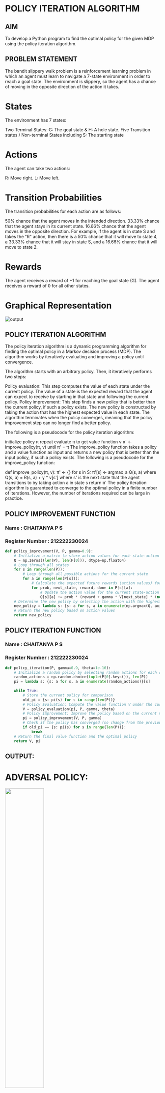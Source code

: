 # POLICY ITERATION ALGORITHM

## AIM
To develop a Python program to find the optimal policy for the given MDP using the policy iteration algorithm.

## PROBLEM STATEMENT
The bandit slippery walk problem is a reinforcement learning problem in which an agent must learn to navigate a 7-state environment in order to reach a goal state. The environment is slippery, so the agent has a chance of moving in the opposite direction of the action it takes.
# States
The environment has 7 states:

Two Terminal States: G: The goal state & H: A hole state.
Five Transition states / Non-terminal States including S: The starting state

# Actions
The agent can take two actions:

R: Move right.
L: Move left.

# Transition Probabilities
The transition probabilities for each action are as follows:

50% chance that the agent moves in the intended direction.
33.33% chance that the agent stays in its current state.
16.66% chance that the agent moves in the opposite direction.
For example, if the agent is in state S and takes the "R" action, then there is a 50% chance that it will move to state 4, a 33.33% chance that it will stay in state S, and a 16.66% chance that it will move to state 2.

# Rewards
The agent receives a reward of +1 for reaching the goal state (G). The agent receives a reward of 0 for all other states.

# Graphical Representation
![output](graph%201.png)

## POLICY ITERATION ALGORITHM

The policy iteration algorithm is a dynamic programming algorithm for finding the optimal policy in a Markov decision process (MDP). The algorithm works by iteratively evaluating and improving a policy until convergence.

The algorithm starts with an arbitrary policy. Then, it iteratively performs two steps:

Policy evaluation: This step computes the value of each state under the current policy. The value of a state is the expected reward that the agent can expect to receive by starting in that state and following the current policy.
Policy improvement: This step finds a new policy that is better than the current policy, if such a policy exists. The new policy is constructed by taking the action that has the highest expected value in each state.
The algorithm terminates when the policy converges, meaning that the policy improvement step can no longer find a better policy.

The following is a pseudocode for the policy iteration algorithm:

initialize policy π
repeat
    evaluate π to get value function v
    π' ← improve_policy(π, v)
until π' = π
The improve_policy function takes a policy and a value function as input and returns a new policy that is better than the input policy, if such a policy exists. The following is a pseudocode for the improve_policy function:

def improve_policy(π, v):
    π' ← {}
    for s in S:
        π'[s] ← argmax_a Q(s, a)
        where Q(s, a) = R(s, a) + γ * v[s']
        where s' is the next state that the agent transitions to by taking action a in state s
    return π'
The policy iteration algorithm is guaranteed to converge to the optimal policy in a finite number of iterations. However, the number of iterations required can be large in practice.

## POLICY IMPROVEMENT FUNCTION
### Name : CHAITANYA P S
### Register Number : 212222230024
~~~python
def policy_improvement(V, P, gamma=0.9):
    # Initialize a matrix to store action values for each state-action pair
    Q = np.zeros((len(P), len(P[0])), dtype=np.float64)
    # Loop through all states
    for s in range(len(P)):
        # Loop through all possible actions for the current state
        for a in range(len(P[s])):
            # Calculate the expected future rewards (action values) for each action
            for prob, next_state, reward, done in P[s][a]:
                # Update the action value for the current state-action pair
                Q[s][a] += prob * (reward + gamma * V[next_state] * (not done))
    # Determine the new policy by selecting the action with the highest action value
    new_policy = lambda s: {s: a for s, a in enumerate(np.argmax(Q, axis=1))}[s]
    # Return the new policy based on action values
    return new_policy
~~~
## POLICY ITERATION FUNCTION
### Name : CHAITANYA P S
### Register Number : 212222230024
~~~python
def policy_iteration(P, gamma=0.9, theta=1e-10):
    # Initialize a random policy by selecting random actions for each state
    random_actions = np.random.choice(tuple(P[0].keys()), len(P))
    pi = lambda s: {s: a for s, a in enumerate(random_actions)}[s]
    
    while True:
        # Store the current policy for comparison
        old_pi = {s: pi(s) for s in range(len(P))}
        # Policy Evaluation: Compute the value function V under the current policy
        V = policy_evaluation(pi, P, gamma, theta)
        # Policy Improvement: Improve the policy based on the current value function
        pi = policy_improvement(V, P, gamma)
        # Check if the policy has converged (no change from the previous iteration)
        if old_pi == {s: pi(s) for s in range(len(P))}:
            break
    # Return the final value function and the optimal policy
    return V, pi
~~~

## OUTPUT:
# ADVERSAL POLICY: 
<img src="https://github.com/user-attachments/assets/dc7eddeb-ecb5-44a6-9c86-71b30cf2401b" width=50%>
<img src="https://github.com/user-attachments/assets/774481bb-0f05-4661-b24b-47241a0e6f3e" width=50%>
<img src="https://github.com/user-attachments/assets/d49822ae-7d36-427b-a9b1-b207b71579db" width=50%>


## RESULT:
Thus, Python program is developed to find the optimal policy for the given MDP using the policy iteration algorithm.
